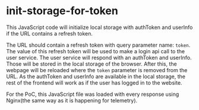# init-storage-for-token

This JavaScript code will initialize local storage with authToken and userInfo if the URL contains a refresh token. 

The URL should contain a refresh token with query parameter name: `token`. The value of this refresh token will be used to make a login api call to the user service. The user service will respond with an authToken and userInfo. Those will be stored in the local storage of the browser. After this, the webpage will be reloaded where the `token` parameter is removed from the URL. As the authToken and userInfo are available in the local storage, the rest of the frontend will work as if the user has logged in to the website. 

For the PoC, this JavaScript file was loaded with every response using Nginx(the same way as it is happening for telemetry). 
